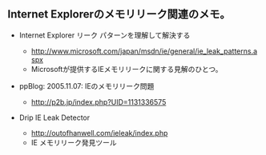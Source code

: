 ## Internet  Explorerのメモリリーク関連のメモ。



* Internet Explorer リーク パターンを理解して解決する
  * http://www.microsoft.com/japan/msdn/ie/general/ie_leak_patterns.aspx
  * Microsoftが提供するIEメモリリークに関する見解のひとつ。


* ppBlog: 2005.11.07: IEのメモリリーク問題
  * http://p2b.jp/index.php?UID=1131336575


* Drip IE Leak Detector
  * http://outofhanwell.com/ieleak/index.php
  * IE メモリリーク発見ツール

